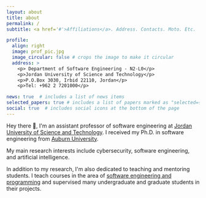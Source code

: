 ```yaml
---
layout: about
title: about
permalink: /
subtitle: <a href='#'>Affiliations</a>. Address. Contacts. Moto. Etc.

profile:
  align: right
  image: prof_pic.jpg
  image_circular: false # crops the image to make it circular
  address: >
    <p> Department of Software Engineering - N2-L0</p>
    <p>Jordan University of Science and Technology</p>
    <p>P.O.Box 3030, Irbid 22110, Jordan</p>
    <p>Tel: +962 2 7201000</p>

news: true  # includes a list of news items
selected_papers: true # includes a list of papers marked as "selected={true}"
social: true  # includes social icons at the bottom of the page
---
```


Hey there 👋, I'm an assistant professor of software engineering at [Jordan University of Science and Technology](https://www.just.edu.jo/). I received my Ph.D. in software engineering from [Auburn University](https://www.auburn.edu).

My main research interests include cybersecurity, software engineering, and artificial intelligence.

In addition to my research, I'm also dedicated to teaching and mentoring students. I teach courses in the area of [software engineering and programming](/_pages/teaching.md) and supervised many undergraduate and graduate students in their projects.
